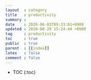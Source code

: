 ```yaml
---
layout  : category
title   : productivity
summary :
date    : 2020-06-03T09:33:01+0900
updated : 2020-08-29 15:24:44 +0900
tag     : productivity
toc     : true
public  : true
parent  : [[index]]
latex   : false
comment : false
---
```

* TOC
{:toc}
